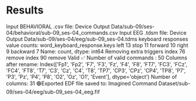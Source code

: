 # Results

Input BEHAVIORAL .csv file: Device Output Data/sub-09/ses-04/behavioral/sub-09_ses-04_commands.csv
Input EEG .tdsm file: Device Output Data/sub-09/ses-04/eeg/sub-09_ses-04.tdms
keyboard responses value counts:
 word_keyboard_response.keys
left        13
stop        11
forward     10
right        9
backward     7
Name: count, dtype: int64
Removing extra triggers
index 76 remove
index 90 remove
Valid ✅
Number of valid commands : 50
Columns after rename:
 Index(['Fp1', 'Fp2', 'F7', 'F3', 'Fz', 'F4', 'F8', 'FT7', 'FC3', 'FCz', 'FC4',
       'FT8', 'T7', 'C3', 'Cz', 'C4', 'T8', 'TP7', 'CP3', 'CPz', 'CP4', 'TP8',
       'P7', 'P3', 'Pz', 'P4', 'P8', 'O2', 'Oz', 'O1', 'Event'],
      dtype='object')
Number of columns: 31
🟢Exported EDF file saved to: Imagined Command Dataset/sub-09/ses-04/eeg/sub-09_ses-04_eeg.fif
